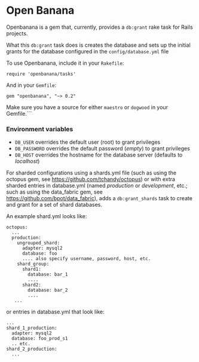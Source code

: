 # Open Banana

Openbanana is a gem that, currently, provides a `db:grant` rake task for Rails
projects.

What this `db:grant` task does is creates the database and sets up the initial grants for the database
configured in the `config/database.yml` file

To use Openbanana, include it in your `Rakefile`:

    require 'openbanana/tasks'

And in your `Gemfile`:

    gem "openbanana", "~> 0.2"


Make sure you have a source for either `maestro` or `dogwood` in your Gemfile.```

### Environment variables

* `DB_USER` overrides the default user (root) to grant privileges
* `DB_PASSWORD` overrides the default password (*empty*) to grant privileges
* `DB_HOST` overrides the hostname for the database server (defaults to
  *localhost*)


For sharded configurations using a shards.yml file (such as using the octopus gem,
see https://github.com/tchandy/octopus) or with extra sharded entries in database.yml
(named *production* or *development*, etc.; such as using the data_fabric gem,
see https://github.com/bpot/data_fabric), adds a `db:grant_shards` task to create
and grant for a set of shard databases.

An example shard.yml looks like:

    octopus:
      ...
      production:
        ungrouped_shard:
          adapter: mysql2
          database: foo
          .... also specify username, password, host, etc.
        shard_group:
          shard1:
            database: bar_1
            ....
          shard2:
            database: bar_2
            ....
       ...

or entries in database.yml that look like:

    ...
    shard_1_production:
      adapter: mysql2
      database: foo_prod_s1
      .. etc.
    shard_2_production:
      ...
